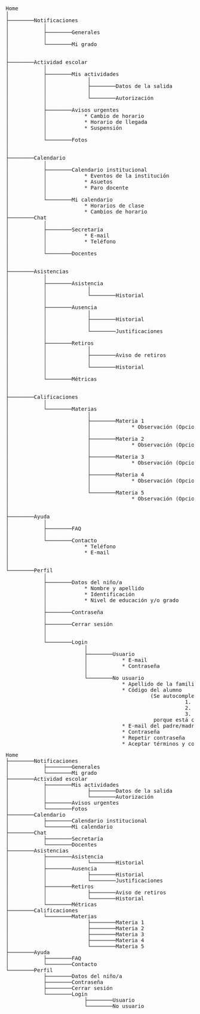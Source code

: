 <pre>
Home
│
├────────Notificaciones
│           │
│           ├────────Generales
│           │
│           └────────Mi grado
│
│
├────────Actividad escolar
│           │
│           ├────────Mis actividades
│           │             │
│           │             ├────────Datos de la salida
│           │             │
│           │             └────────Autorización
│           │
│           ├────────Avisos urgentes
│           │            * Cambio de horario
│           │            * Horario de llegada
│           │            * Suspensión
│           │
│           └────────Fotos
│        
│
├────────Calendario
│           │
│           ├────────Calendario institucional
│           │            * Eventos de la institución
│           │            * Asuetos
│           │            * Paro docente
│           │
│           └────────Mi calendario
│                        * Horarios de clase
│                        * Cambios de horario
├────────Chat
│           │
│           ├────────Secretaría
│           │            * E-mail
│           │            * Teléfono
│           │
│           └────────Docentes
│
│
├────────Asistencias
│           │
│           ├────────Asistencia 
│           │             │
│           │             └────────Historial
│           │
│           ├────────Ausencia
│           │             │
│           │             ├────────Historial
│           │             │
│           │             └────────Justificaciones
│           │   
│           ├────────Retiros
│           │             │
│           │             ├────────Aviso de retiros
│           │             │
│           │             └────────Historial
│           │
│           └────────Métricas
│
│
├────────Calificaciones
│           │
│           └────────Materias
│                         │
│                         ├────────Materia 1
│                         │             * Observación (Opcional para el docente)
│                         │
│                         ├────────Materia 2
│                         │             * Observación (Opcional para el docente)
│                         │
│                         ├────────Materia 3
│                         │             * Observación (Opcional para el docente)
│                         │
│                         ├────────Materia 4
│                         │             * Observación (Opcional para el docente)
│                         │
│                         └────────Materia 5
│                                       * Observación (Opcional para el docente)
│
│
├────────Ayuda
│           │
│           ├────────FAQ
│           │
│           └────────Contacto
│                        * Teléfono
│                        * E-mail
│
│
└────────Perfil
            │
            ├────────Datos del niño/a
            │            * Nombre y apellido
            │            * Identificación
            │            * Nivel de educación y/o grado
            │
            ├────────Contraseña
            │
            ├────────Cerrar sesión
            │
            │
            └────────Login
                         │
                         ├────────Usuario
                         │           * E-mail
                         │           * Contraseña
                         │
                         └────────No usuario
                                     * Apellido de la familia
                                     * Código del alumno
                                              (Se autocompleta con los datos del alumno:
                                                         1. nombre y apellido
                                                         2. identificación
                                                         3. grado
                                               porque está cargado en el sistema)
                                     * E-mail del padre/madre/tutor
                                     * Contraseña
                                     * Repetir contraseña
                                     * Aceptar términos y condiciones
</pre>

<pre>
Home
├────────Notificaciones
│           ├────────Generales
│           └────────Mi grado
├────────Actividad escolar
│           ├────────Mis actividades
│           │             ├────────Datos de la salida
│           │             └────────Autorización
│           ├────────Avisos urgentes
│           └────────Fotos
├────────Calendario
│           ├────────Calendario institucional
│           └────────Mi calendario
├────────Chat
│           ├────────Secretaría
│           └────────Docentes
├────────Asistencias
│           ├────────Asistencia
│           │             └────────Historial
│           ├────────Ausencia
│           │             ├────────Historial
│           │             └────────Justificaciones
│           ├────────Retiros
│           │             ├────────Aviso de retiros
│           │             └────────Historial
│           └────────Métricas
├────────Calificaciones
│           └────────Materias
│                         ├────────Materia 1
│                         ├────────Materia 2
│                         ├────────Materia 3
│                         ├────────Materia 4
│                         └────────Materia 5
├────────Ayuda
│           ├────────FAQ
│           └────────Contacto
└────────Perfil
            ├────────Datos del niño/a
            ├────────Contraseña
            ├────────Cerrar sesión
            └────────Login
                         ├────────Usuario
                         └────────No usuario
</pre>